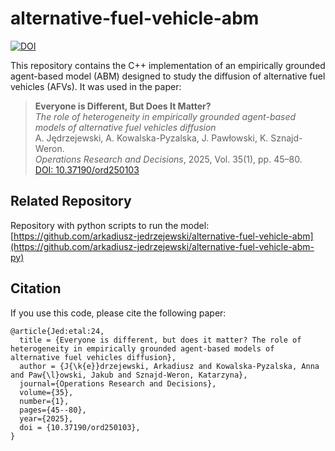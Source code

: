 # alternative-fuel-vehicle-abm
[![DOI](https://zenodo.org/badge/DOI/10.5281/zenodo.12935296.svg)](https://doi.org/10.5281/zenodo.12935296)

This repository contains the C++ implementation of an empirically grounded agent-based model (ABM) designed to study the diffusion of alternative fuel vehicles (AFVs). 
It was used in the paper:

> **Everyone is Different, But Does It Matter?**  
> *The role of heterogeneity in empirically grounded agent-based models of alternative fuel vehicles diffusion*  
> A. Jędrzejewski, A. Kowalska-Pyzalska, J. Pawłowski, K. Sznajd-Weron.  
> _Operations Research and Decisions_, 2025, Vol. 35(1), pp. 45–80.  
> [DOI: 10.37190/ord250103](https://doi.org/10.37190/ord250103)

## Related Repository
Repository with python scripts to run the model: [https://github.com/arkadiusz-jedrzejewski/alternative-fuel-vehicle-abm](https://github.com/arkadiusz-jedrzejewski/alternative-fuel-vehicle-abm-py)

## Citation
If you use this code, please cite the following paper:
```
@article{Jed:etal:24,
  title = {Everyone is different, but does it matter? The role of heterogeneity in empirically grounded agent-based models of alternative fuel vehicles diffusion},
  author = {J{\k{e}}drzejewski, Arkadiusz and Kowalska-Pyzalska, Anna and Paw{\l}owski, Jakub and Sznajd-Weron, Katarzyna},
  journal={Operations Research and Decisions},
  volume={35},
  number={1},
  pages={45--80},
  year={2025},
  doi = {10.37190/ord250103},
}
```
